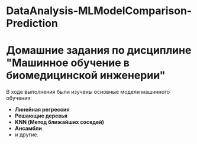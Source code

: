 # DataAnalysis-MLModelComparison-Prediction
# Домашние задания по дисциплине "Машинное обучение в биомедицинской инженерии"

В ходе выполнения были изучены основные модели машинного обучения:
- **Линейная регрессия**
- **Решающие деревья**
- **KNN (Метод ближайших соседей)**
- **Ансамбли**
- и другие.
